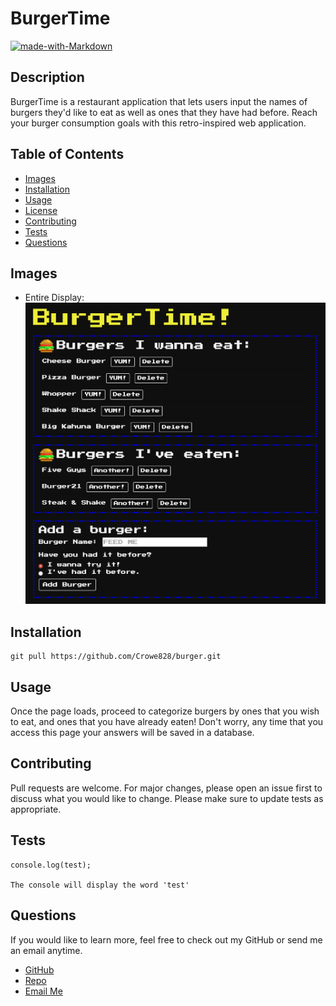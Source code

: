 # BurgerTime

[![made-with-Markdown](https://img.shields.io/badge/Made%20with-Markdown-1f425f.svg)](http://commonmark.org)

## Description

BurgerTime is a restaurant application that lets users input the names of burgers they'd like to eat as well as ones that they have had before. Reach your burger consumption goals with this retro-inspired web application.

## Table of Contents

- [Images](#images)
- [Installation](#installation)
- [Usage](#usage)
- [License](#license)
- [Contributing](#contributing)
- [Tests](#tests)
- [Questions](#tests)

## Images

- Entire Display:
  ![BurgerTime](https://github.com/Crowe828/burger/blob/main/public/assets/img/burgertime.png)

## Installation

```
git pull https://github.com/Crowe828/burger.git
```

## Usage

Once the page loads, proceed to categorize burgers by ones that you wish to eat, and ones that you have already eaten! Don't worry, any time that you access this page your answers will be saved in a database.

## Contributing

Pull requests are welcome. For major changes, please open an issue first to discuss what you would like to change.
Please make sure to update tests as appropriate.

## Tests

```
console.log(test);

The console will display the word 'test'
```

## Questions

If you would like to learn more, feel free to check out my GitHub or send me an email anytime.

- [GitHub](https://github.com/crowe828)
- [Repo](https://github.com/Crowe828/burger)
- [Email Me](mailto:crowe828@gmail.com?subject=Nice%20README%20Generator%20Dude)
